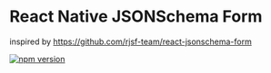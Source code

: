 # React Native JSONSchema Form
inspired by https://github.com/rjsf-team/react-jsonschema-form

[![npm version](https://badge.fury.io/js/@wcpos%2Freact-native-jsonschema-form.svg)](https://badge.fury.io/js/@wcpos%2Freact-native-jsonschema-form)